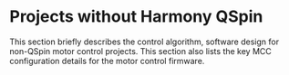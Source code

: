 # Projects without Harmony QSpin

This section briefly describes the control algorithm, software design for non-QSpin motor control projects. This section also lists the key MCC configuration details for the motor control firmware.